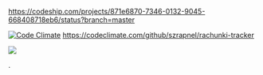 https://codeship.com/projects/871e6870-7346-0132-9045-668408718eb6/status?branch=master


[![Code Climate](https://codeclimate.com/repos/54aa7100e30ba01c4d009d4f/badges/b9f4d89569867e796f37/gpa.svg)](https://codeclimate.com/repos/54aa7100e30ba01c4d009d4f/feed)
https://codeclimate.com/github/szrapnel/rachunki-tracker

![](https://codeship.com/projects/871e6870-7346-0132-9045-668408718eb6/status?branch=master)

.